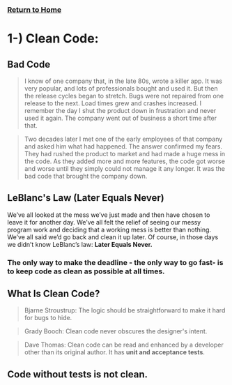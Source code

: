 ### [Return to Home](README.md)

# 1-) Clean Code: 

## Bad Code

>I know of one company that, in the late 80s, wrote a killer app. It was very popular, and lots of professionals bought and used it. But then the release cycles began to stretch. Bugs were not repaired from one release to the next. Load times grew and crashes increased. I remember the day I shut the product down in frustration and never used it again. The company went out of business a short time after that.

>Two decades later I met one of the early employees of that company and asked him what had happened. The answer confirmed my fears. They had rushed the product to market and had made a huge mess in the code. As they added more and more features, the code got worse and worse until they simply could not manage it any longer. It was the bad code that brought the company down.


## **LeBlanc's Law (Later Equals Never)**
We’ve all looked at the mess we’ve just made and then have chosen to leave it for another day. We’ve all felt the relief of seeing our messy program work and deciding that a working mess is better than nothing. We’ve all said we’d go back and clean it up later. Of course, in those days we didn’t know LeBlanc’s law: **Later Equals Never.**

### The only way to make the deadline - **the only way** to go fast- is to keep code as clean as possible at all times.

## What Is Clean Code?

> Bjarne Stroustrup: The logic should be straightforward to make it hard for bugs to hide.

> Grady Booch: Clean code never obscures the designer's intent.

> Dave Thomas: Clean code can be read and enhanced by a developer other than its original author. It has **unit and acceptance tests**.

## **Code without tests is not clean.**